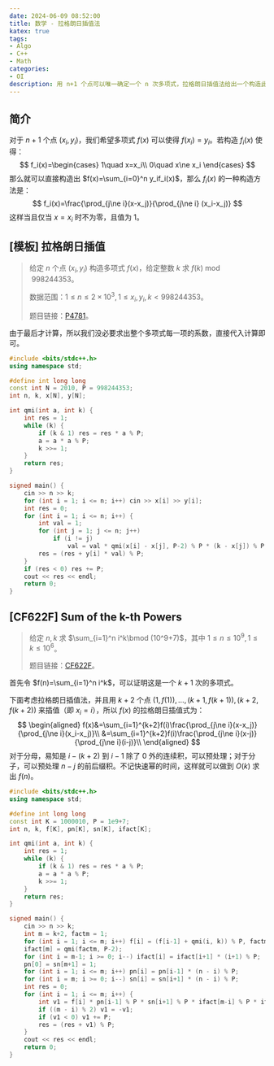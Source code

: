 ```yaml
---
date: 2024-06-09 08:52:00
title: 数学 - 拉格朗日插值法
katex: true
tags:
- Algo
- C++
- Math
categories:
- OI
description: 用 n+1 个点可以唯一确定一个 n 次多项式，拉格朗日插值法给出一个构造此多项式的方法。
---
```


## 简介

对于 $n+1$ 个点 $(x_i,y_i)$，我们希望多项式 $f(x)$ 可以使得 $f(x_i)=y_i$。若构造 $f_i(x)$ 使得：
$$
f_i(x)=\begin{cases}
1\quad x=x_i\\
0\quad x\ne x_i
\end{cases}
$$
那么就可以直接构造出 $f(x)=\sum_{i=0}^n y_if_i(x)$，那么 $f_i(x)$ 的一种构造方法是：
$$
f_i(x)=\frac{\prod_{j\ne i}(x-x_j)}{\prod_{j\ne i} (x_i-x_j)}
$$
这样当且仅当 $x=x_i$ 时不为零，且值为 $1$。

## [模板] 拉格朗日插值

> 给定 $n$ 个点 $(x_i,y_i)$ 构造多项式 $f(x)$，给定整数 $k$ 求 $f(k)\bmod 998244353$。
>
> 数据范围：$1\le n\le 2\times 10^3,1\le x_i,y_i,k\lt 998244353$。
>
> 题目链接：[P4781](https://www.luogu.com.cn/problem/P4781)。

由于最后才计算，所以我们没必要求出整个多项式每一项的系数，直接代入计算即可。

```cpp
#include <bits/stdc++.h>
using namespace std;

#define int long long
const int N = 2010, P = 998244353;
int n, k, x[N], y[N];

int qmi(int a, int k) {
    int res = 1;
    while (k) {
        if (k & 1) res = res * a % P;
        a = a * a % P;
        k >>= 1;
    }
    return res;
}

signed main() {
    cin >> n >> k;
    for (int i = 1; i <= n; i++) cin >> x[i] >> y[i];
    int res = 0;
    for (int i = 1; i <= n; i++) {
        int val = 1;
        for (int j = 1; j <= n; j++)
            if (i != j)
                val = val * qmi(x[i] - x[j], P-2) % P * (k - x[j]) % P;
        res = (res + y[i] * val) % P;
    }
    if (res < 0) res += P;
    cout << res << endl;
    return 0;
}
```

## [CF622F] Sum of the k-th Powers

> 给定 $n,k$ 求 $\sum_{i=1}^n i^k\bmod (10^9+7)$，其中 $1\le n\le 10^9, 1\le k \le 10^6$。
>
> 题目链接：[CF622F](https://codeforces.com/problemset/problem/622/F)。

首先令 $f(n)=\sum_{i=1}^n i^k$，可以证明这是一个 $k+1$ 次的多项式。

下面考虑拉格朗日插值法，并且用 $k+2$ 个点 $(1,f(1)),\dots,(k+1,f(k+1)),(k+2,f(k+2))$ 来插值（即 $x_i=i$），所以 $f(x)$ 的拉格朗日插值式为：
$$
\begin{aligned}
f(x)&=\sum_{i=1}^{k+2}f(i)\frac{\prod_{j\ne i}(x-x_j)}{\prod_{j\ne i}(x_i-x_j)}\\
&=\sum_{i=1}^{k+2}f(i)\frac{\prod_{j\ne i}(x-j)}{\prod_{j\ne i}(i-j)}\\
\end{aligned}
$$
对于分母，易知是 $i-(k+2)$ 到 $i-1$ 除了 $0$ 外的连续积，可以预处理；对于分子，可以预处理 $n-j$ 的前后缀积。不记快速幂的时间，这样就可以做到 $O(k)$ 求出 $f(n)$。

```cpp
#include <bits/stdc++.h>
using namespace std;

#define int long long
const int K = 1000010, P = 1e9+7;
int n, k, f[K], pn[K], sn[K], ifact[K];

int qmi(int a, int k) {
    int res = 1;
    while (k) {
        if (k & 1) res = res * a % P;
        a = a * a % P;
        k >>= 1;
    }
    return res;
}

signed main() {
    cin >> n >> k;
    int m = k+2, factm = 1;
    for (int i = 1; i <= m; i++) f[i] = (f[i-1] + qmi(i, k)) % P, factm = factm * i % P;
    ifact[m] = qmi(factm, P-2);
    for (int i = m-1; i >= 0; i--) ifact[i] = ifact[i+1] * (i+1) % P;
    pn[0] = sn[m+1] = 1;
    for (int i = 1; i <= m; i++) pn[i] = pn[i-1] * (n - i) % P;
    for (int i = m; i >= 0; i--) sn[i] = sn[i+1] * (n - i) % P;
    int res = 0;
    for (int i = 1; i <= m; i++) {
        int v1 = f[i] * pn[i-1] % P * sn[i+1] % P * ifact[m-i] % P * ifact[i-1] % P;
        if ((m - i) % 2) v1 = -v1;
        if (v1 < 0) v1 += P;
        res = (res + v1) % P;
    }
    cout << res << endl;
    return 0;
}
```

